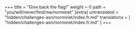 +++
title = "Give back the flag!"
weight = 0
path = "you/will/never/find/me/norminet"
[extra]
untranslated = "hidden/challenges-asn/norminet/index.fr.md"
translations = [
    "hidden/challenges-asn/norminet/index.fr.md"
]
+++
